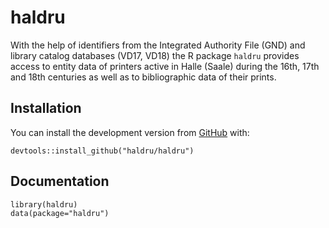 <!-- README.md is generated from README.Rmd. Please edit that file -->

haldru
======

With the help of identifiers from the Integrated Authority File (GND)
and library catalog databases (VD17, VD18) the R package `haldru`
provides access to entity data of printers active in Halle (Saale)
during the 16th, 17th and 18th centuries as well as to bibliographic
data of their prints.

<!-- badges: start -->
<!-- badges: end -->

Installation
------------

You can install the development version from
[GitHub](https://github.com/) with:

    devtools::install_github("haldru/haldru")

Documentation
-------------

    library(haldru)
    data(package="haldru")

